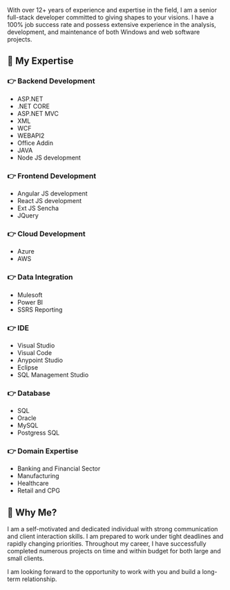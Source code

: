 

With over 12+ years of experience and expertise in the field, I am a senior full-stack developer committed to giving shapes to your visions. I have a 100% job success rate and possess extensive experience in the analysis, development, and maintenance of both Windows and web software projects.

## 🚀 My Expertise

### 👉 Backend Development
- ASP.NET
- .NET CORE
- ASP.NET MVC
- XML
- WCF
- WEBAPI2
- Office Addin
- JAVA
- Node JS development

### 👉 Frontend Development
- Angular JS development
- React JS development
- Ext JS Sencha
- JQuery

### 👉 Cloud Development
- Azure
- AWS

### 👉 Data Integration
- Mulesoft
- Power BI
- SSRS Reporting

### 👉 IDE
- Visual Studio
- Visual Code
- Anypoint Studio
- Eclipse
- SQL Management Studio

### 👉 Database
- SQL
- Oracle
- MySQL
- Postgress SQL

### 👉 Domain Expertise
- Banking and Financial Sector
- Manufacturing
- Healthcare
- Retail and CPG

## 🌟 Why Me?

I am a self-motivated and dedicated individual with strong communication and client interaction skills. I am prepared to work under tight deadlines and rapidly changing priorities. Throughout my career, I have successfully completed numerous projects on time and within budget for both large and small clients.

I am looking forward to the opportunity to work with you and build a long-term relationship.
